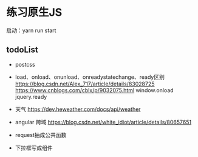 # 练习原生JS
启动：yarn run start
## todoList
- postcss
- load、onload、onunload、onreadystatechange、ready区别 https://blog.csdn.net/Alex_717/article/details/83028725   https://www.cnblogs.com/cblx/p/9032075.html
window.onload jquery.ready

- 天气 https://dev.heweather.com/docs/api/weather
- angular 跨域 https://blog.csdn.net/white_idiot/article/details/80657651
- request抽成公共函数
- 下拉框写成组件
